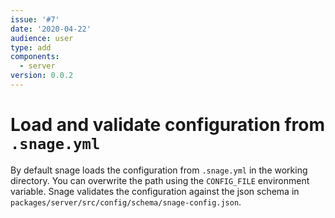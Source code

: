 ```yaml
---
issue: '#7'
date: '2020-04-22'
audience: user
type: add
components:
  - server
version: 0.0.2
---
```

# Load and validate configuration from `.snage.yml`

By default snage loads the configuration from `.snage.yml` in the working
directory. You can overwrite the path using the `CONFIG_FILE` environment
variable. Snage validates the configuration against the json schema in
`packages/server/src/config/schema/snage-config.json`.
